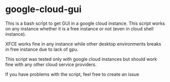 # google-cloud-gui
This is a bash script to get GUI in a google cloud instance. This script works on any instance whether it is a free instance or not (even in cloud shell instance).

XFCE works fine in any instance while other desktop environments breaks in free instance due to lack of gpu.

This script was tested only with google cloud instances but should work fine with any other cloud service providers.

If you have problems with the script, feel free to create an issue
